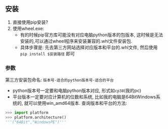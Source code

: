 ## 安装
1. 直接使用pip安装?
2. 使用wheel.exe:
	- 有的时候pip官方库可能没有对应电脑python版本的包版本, 这时候是无法安装的,可以通过wheel程序来安装兼容的.whl文件安装包. 
	- 具体步骤是: 先去第三方网站选择对应版本和平台的.whl文件, 然后使用`pip install $安装路径` 即可

 ### 参数
第三方安装包命名: `版本号-适合的python版本号-适合的平台`
- python版本号一定要和电脑python版本对应, 形式如`cp38`(我的pc)
- 平台版本一定要对应计算机的位数和系统, 比如我的电脑是64BitWindows系统的, 就可以使用win_amd64版本.
查询版本和平台的方法:
```python
>>> import platform
>>> platform.architecture()
'''("64Bit","WindowsPE")'''
```